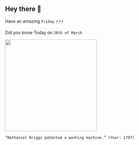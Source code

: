 ## Hey there 👋
Have an amazing `Friday` ⚡⚡⚡

Did you know Today on `28th of March`
 
 [<img src="https://jdmitchelldesigns.files.wordpress.com/2016/03/march-28th-celebrates-first-washing-machine-patent.jpg?w=640" width="300" />](http://www.famousdaily.com/history/nathaniel-briggs-patents-washing-machine.html) 
 ```
“Nathaniel Briggs patented a washing machine.” (Year: 1797)
```
